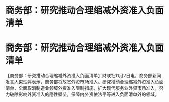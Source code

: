# 商务部：研究推动合理缩减外资准入负面清单

# 商务部：研究推动合理缩减外资准入负面清单

【商务部：研究推动合理缩减外资准入负面清单】财联社11月2日电，商务部新闻发言人束珏婷表示，商务部将放宽外资市场准入。研究推动合理缩减外资准入负面清单，全面取消制造业领域外资准入限制措施，扩大现代服务业外资市场准入，努力破除影响外资准入的隐性壁垒，保障内外资依法平等进入负面清单外的领域。

